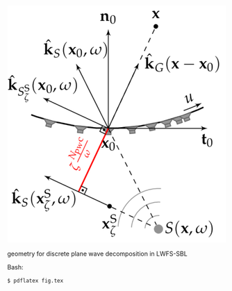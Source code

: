 ![Fig](fig.png)

geometry for discrete plane wave decomposition in LWFS-SBL

Bash:
```Bash
$ pdflatex fig.tex
```
